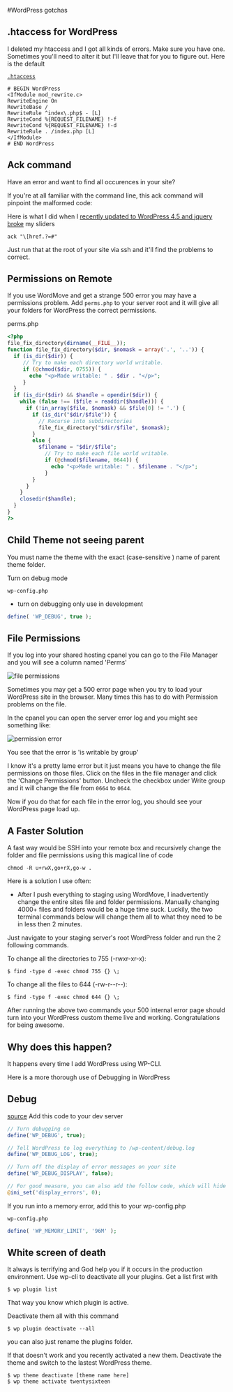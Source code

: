 #WordPress gotchas

## .htaccess for WordPress

I deleted my htaccess and I got all kinds of errors. Make sure you have one. Sometimes you'll need to alter it but I'll leave that for you to figure out. Here is the default

[`.htaccess`](https://codex.wordpress.org/htaccess)

```
# BEGIN WordPress
<IfModule mod_rewrite.c>
RewriteEngine On
RewriteBase /
RewriteRule ^index\.php$ - [L]
RewriteCond %{REQUEST_FILENAME} !-f
RewriteCond %{REQUEST_FILENAME} !-d
RewriteRule . /index.php [L]
</IfModule>
# END WordPress
```

## Ack command

Have an error and want to find all occurences in your site?

If you're at all familiar with the command line, this ack command will pinpoint the malformed code:

Here is what I did when I [recently updated to WordPress 4.5 and jquery broke](https://wordpress.org/support/topic/wp-45-and-jquery-syntax-error) my sliders

```
ack "\[href.?=#"
```

Just run that at the root of your site via ssh and it'll find the problems to correct.

## Permissions on Remote

If you use WordMove and get a strange 500 error you may have a permissions problem. Add `perms.php` to your server root and it will give all your folders for WordPress the correct permissions.

perms.php

```php
<?php
file_fix_directory(dirname(__FILE__));
function file_fix_directory($dir, $nomask = array('.', '..')) {
  if (is_dir($dir)) {
     // Try to make each directory world writable.
     if (@chmod($dir, 0755)) {
       echo "<p>Made writable: " . $dir . "</p>";
     }
  }
  if (is_dir($dir) && $handle = opendir($dir)) {
    while (false !== ($file = readdir($handle))) {
      if (!in_array($file, $nomask) && $file[0] != '.') {
        if (is_dir("$dir/$file")) {
          // Recurse into subdirectories
          file_fix_directory("$dir/$file", $nomask);
        }
        else {
          $filename = "$dir/$file";
            // Try to make each file world writable.
            if (@chmod($filename, 0644)) {
              echo "<p>Made writable: " . $filename . "</p>";
            }
        }
      }
    }
    closedir($handle);
  }
}
?>
```

## Child Theme not seeing parent
You must name the theme with the exact (case-sensitive ) name of parent theme folder.

Turn on debug mode

`wp-config.php`

* turn on debugging only use in development 

```php
define( 'WP_DEBUG', true );
```

## File Permissions

If you log into your shared hosting cpanel you can go to the File Manager and you will see a column named 'Perms'

![file permissions](https://i.imgur.com/P36sKmH.png)

Sometimes you may get a 500 error page when you try to load your WordPress site in the browser. Many times this has to do with Permission problems on the file.

In the cpanel you can open the server error log and you might see something like:

![permission error](https://i.imgur.com/t06H9QH.png)

You see that the error is 'is writable by group'

I know it's a pretty lame error but it just means you have to change the file permissions on those files. Click on the files in the file manager and click the 'Change Permissions' button. Uncheck the checkbox under Write group and it will change the file from `0664` to `0644`.

Now if you do that for each file in the error log, you should see your WordPress page load up.

## A Faster Solution
A fast way would be SSH into your remote box and recursively change the folder and file permissions using this magical line of code

```
chmod -R u+rwX,go+rX,go-w .
```


Here is a solution I use often:

* After I push everything to staging using WordMove, I inadvertently change the entire sites file and folder permissions. Manually changing 4000+ files and folders would be a huge time suck. Luckily, the two terminal commands below will change them all to what they need to be in less then 2 minutes.

Just navigate to your staging server's root WordPress folder and run the 2 following commands.

To change all the directories to 755 (-rwxr-xr-x):

```
$ find -type d -exec chmod 755 {} \;
```

To change all the files to 644 (-rw-r--r--):

```
$ find -type f -exec chmod 644 {} \;
```

After running the above two commands your 500 internal error page should turn into your WordPress custom theme live and working. Congratulations for being awesome.

## Why does this happen?
It happens every time I add WordPress using WP-CLI.


Here is a more thorough use of Debugging in WordPress

## Debug
[source](https://premium.wpmudev.org/blog/debugging-wordpress-how-to-use-wp_debug/)
Add this code to your dev server
```php
// Turn debugging on
define('WP_DEBUG', true);

// Tell WordPress to log everything to /wp-content/debug.log
define('WP_DEBUG_LOG', true);

// Turn off the display of error messages on your site
define('WP_DEBUG_DISPLAY', false);

// For good measure, you can also add the follow code, which will hide errors from being displayed on-screen
@ini_set('display_errors', 0);
```

If you run into a memory error, add this to your wp-config.php

`wp-config.php`

```php
define( 'WP_MEMORY_LIMIT', '96M' );
```

## White screen of death
It always is terrifying and God help you if it occurs in the production environment.
Use wp-cli to deactivate all your plugins. Get a list first with

```
$ wp plugin list
```

That way you know which plugin is active.

Deactivate them all with this command

```
$ wp plugin deactivate --all
```

you can also just rename the plugins folder.

If that doesn't work and you recently activated a new them. Deactivate the theme and switch to the lastest WordPress theme.

```
$ wp theme deactivate [theme name here]
$ wp theme activate twentysixteen
```
